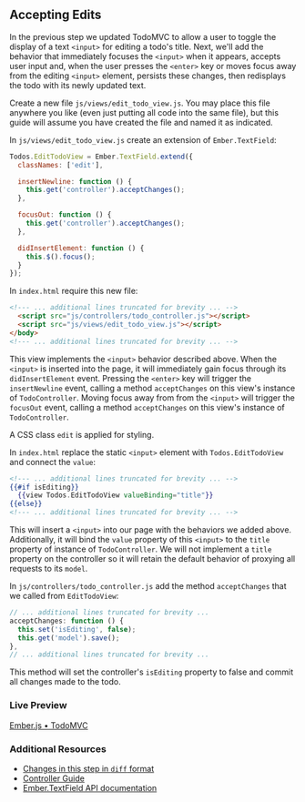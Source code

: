 ## Accepting Edits

In the previous step we updated TodoMVC to allow a user to toggle the display of a text `<input>` for editing a todo's title. Next, we'll add the behavior that immediately focuses the `<input>` when it appears, accepts user input and, when the user presses the `<enter>` key or moves focus away from the editing `<input>` element, persists these changes, then redisplays the todo with its newly updated text.

Create a new file `js/views/edit_todo_view.js`. You may place this file anywhere you like (even just putting all code into the same file), but this guide will assume you have created the file and named it as indicated.

In `js/views/edit_todo_view.js` create an extension of `Ember.TextField`:

```javascript
Todos.EditTodoView = Ember.TextField.extend({
  classNames: ['edit'],

  insertNewline: function () {
    this.get('controller').acceptChanges();
  },

  focusOut: function () {
    this.get('controller').acceptChanges();
  },

  didInsertElement: function () {
    this.$().focus();
  }
});
```

In `index.html` require this new file:

```html
<!--- ... additional lines truncated for brevity ... -->
  <script src="js/controllers/todo_controller.js"></script>
  <script src="js/views/edit_todo_view.js"></script>
</body>
<!--- ... additional lines truncated for brevity ... -->
```

This view implements the `<input>` behavior described above. When the `<input>` is inserted into the page, it will immediately gain focus through its `didInsertElement` event. Pressing the `<enter>` key  will trigger the `insertNewline` event, calling a method `acceptChanges` on this view's instance of `TodoController`. Moving focus away from from the `<input>` will trigger the `focusOut` event, calling a method `acceptChanges` on this view's instance of `TodoController`.

A CSS class `edit` is applied for styling.

In `index.html` replace the static `<input>` element with `Todos.EditTodoView` and connect the `value`:

```handlebars
<!--- ... additional lines truncated for brevity ... -->
{{#if isEditing}}
  {{view Todos.EditTodoView valueBinding="title"}}
{{else}}
<!--- ... additional lines truncated for brevity ... -->
```

This will insert a `<input>` into our page with the behaviors we added above. Additionally, it will bind the `value` property of this `<input>` to the `title` property of instance of `TodoController`. We will not implement a `title` property on the controller so it will retain the default behavior of proxying all requests to its `model`. 


In `js/controllers/todo_controller.js` add the method `acceptChanges` that we called from `EditTodoView`:

```javascript
// ... additional lines truncated for brevity ...
acceptChanges: function () {
  this.set('isEditing', false);
  this.get('model').save();
},
// ... additional lines truncated for brevity ...
```

This method will set the controller's `isEditing` property to false and commit all changes made to the todo.

### Live Preview
<a class="jsbin-embed" href="http://jsbin.com/ecicok/2/embed?live">Ember.js • TodoMVC</a><script src="http://static.jsbin.com/js/embed.js"></script>

### Additional Resources

  * [Changes in this step in `diff` format](https://github.com/emberjs/quickstart-code-sample/commit/70eb45e2e69e6bbc30a7d8b69812c6696bbc8cd3)
  * [Controller Guide](/guides/controllers)
  * [Ember.TextField API documentation](/api/classes/Ember.TextField.html)
